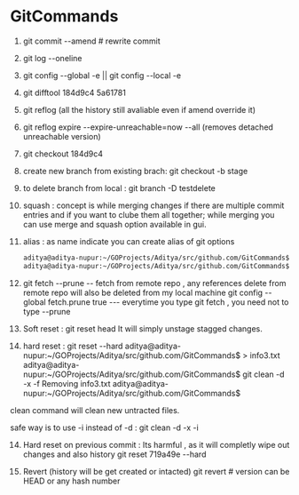 # GitCommands


1. git commit --amend   # rewrite commit

2. git log --oneline

3. git config  --global -e   || git config  --local -e

4. git difftool 184d9c4 5a61781

5. git reflog (all the history still avaliable even if amend override it)

6. git reflog expire --expire-unreachable=now --all (removes detached unreachable version)

6. git checkout 184d9c4

7. create new branch from existing brach: git checkout -b stage

8. to delete branch from local : git branch -D testdelete

9. squash : concept is while merging changes if there are multiple commit entries and if you want to clube them all together; while merging you can use merge and squash option available in gui.

10. alias : as name indicate you can create alias of git options 
	```bash 
	aditya@aditya-nupur:~/GOProjects/Aditya/src/github.com/GitCommands$ git config --global alias.onelinegraph 'log --oneline --graph --decorate'
	aditya@aditya-nupur:~/GOProjects/Aditya/src/github.com/GitCommands$ git  onelinegraph

	```
11. git fetch --prune    -- fetch from remote repo , any references delete from remote repo will also be deleted from my local machine
	git config --global fetch.prune true --- everytime you type git fetch , you need not to type --prune

12. Soft reset : git reset head
      It will simply unstage stagged changes.

13. hard reset :  git reset  --hard
aditya@aditya-nupur:~/GOProjects/Aditya/src/github.com/GitCommands$ > info3.txt
aditya@aditya-nupur:~/GOProjects/Aditya/src/github.com/GitCommands$ git clean -d -x -f
Removing info3.txt
aditya@aditya-nupur:~/GOProjects/Aditya/src/github.com/GitCommands$ 

clean command will clean new untracted files.

safe way is to use -i instead of -d : git clean -d -x -i

14. Hard reset on previous commit : Its harmful , as it will  completly wipe out changes and also history 
    git reset 719a49e --hard

15. Revert (history will be get created or intacted) 
    git revert <version> # version can be HEAD or any hash number
